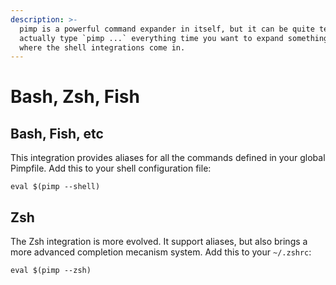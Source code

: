 ```yaml
---
description: >-
  pimp is a powerful command expander in itself, but it can be quite tedious to
  actually type `pimp ...` everything time you want to expand something. This is
  where the shell integrations come in.
---
```


# Bash, Zsh, Fish

## Bash, Fish, etc

This integration provides aliases for all the commands defined in your global Pimpfile. Add this to your shell configuration file:

```text
eval $(pimp --shell)
```

## Zsh

The Zsh integration is more evolved. It support aliases, but also brings a more advanced completion mecanism system. Add this to your `~/.zshrc`:

```text
eval $(pimp --zsh)
```

